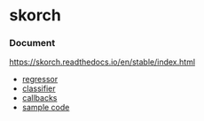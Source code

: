# skorch

### Document
https://skorch.readthedocs.io/en/stable/index.html  

- [regressor](https://skorch.readthedocs.io/en/stable/regressor.html)
- [classifier](https://skorch.readthedocs.io/en/stable/classifier.html)
- [callbacks](https://skorch.readthedocs.io/en/stable/callbacks.html#skorch.callbacks.TensorBoard:~:text=classskorch.callbacks.TensorBoard(writer%2C%20close_after_train%3DTrue%2C%20keys_ignored%3DNone%2C%20key_mapper%3D%3Cfunction,rename_tensorboard_key%3E)%5Bsource%5D)
- [sample code](https://colab.research.google.com/github/skorch-dev/skorch/blob/master/notebooks/Basic_Usage.ipynb#scrollTo=hyntGdjqaPaG)
